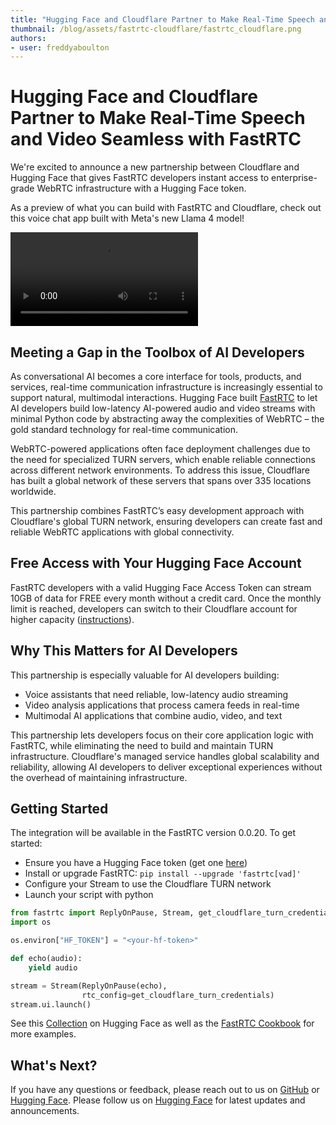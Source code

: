 ```yaml
---
title: "Hugging Face and Cloudflare Partner to Make Real-Time Speech and Video Seamless with FastRTC" 
thumbnail: /blog/assets/fastrtc-cloudflare/fastrtc_cloudflare.png
authors:
- user: freddyaboulton
---
```


# Hugging Face and Cloudflare Partner to Make Real-Time Speech and Video Seamless with FastRTC

We're excited to announce a new partnership between Cloudflare and Hugging Face that gives FastRTC developers instant access to enterprise-grade WebRTC infrastructure with a Hugging Face token.

As a preview of what you can build with FastRTC and Cloudflare, check out this voice chat app built with Meta's new Llama 4 model!

<video src="https://huggingface.co/datasets/freddyaboulton/bucket/resolve/main/FastRTCCloudFlarePostVideo.mp4" controls /></video>

## Meeting a Gap in the Toolbox of AI Developers

As conversational AI becomes a core interface for tools, products, and services, real-time communication infrastructure is increasingly essential to support natural, multimodal interactions.
Hugging Face built [FastRTC](https://fastrtc.org/) to let AI developers build low-latency AI-powered audio and video streams with minimal Python code by abstracting away the complexities of WebRTC – the gold standard technology for real-time communication.

WebRTC-powered applications often face deployment challenges due to the need for specialized TURN servers, which enable reliable connections across different network environments. To address this issue, Cloudflare has built a global network of these servers that spans over 335 locations worldwide.

This partnership combines FastRTC’s easy development approach with Cloudflare's global TURN network, ensuring developers can create fast and reliable WebRTC applications with global connectivity. 

## Free Access with Your Hugging Face Account

FastRTC developers with a valid Hugging Face Access Token can stream 10GB of data for FREE every month without a credit card. Once the monthly limit is reached, developers can switch to their Cloudflare account for higher capacity ([instructions](https://fastrtc.org/deployment/#cloudflare-calls-api)). 

## Why This Matters for AI Developers

This partnership is especially valuable for AI developers building:
- Voice assistants that need reliable, low-latency audio streaming
- Video analysis applications that process camera feeds in real-time
- Multimodal AI applications that combine audio, video, and text

This partnership lets developers focus on their core application logic with FastRTC, while eliminating the need to build and maintain TURN infrastructure. Cloudflare's managed service handles global scalability and reliability, allowing AI developers to deliver exceptional experiences without the overhead of maintaining infrastructure.

## Getting Started

The integration will be available in the FastRTC version 0.0.20. To get started:
- Ensure you have a Hugging Face token (get one [here](https://huggingface.co/settings/tokens))
- Install or upgrade FastRTC: `pip install --upgrade 'fastrtc[vad]'`
- Configure your Stream to use the Cloudflare TURN network
- Launch your script with python

```python
from fastrtc import ReplyOnPause, Stream, get_cloudflare_turn_credentials
import os

os.environ["HF_TOKEN"] = "<your-hf-token>"

def echo(audio):
    yield audio

stream = Stream(ReplyOnPause(echo),
                rtc_config=get_cloudflare_turn_credentials)
stream.ui.launch()
```

See this [Collection](https://huggingface.co/collections/fastrtc/cloudflare-partnership-67f437e0dfd19818d62ccb81) on Hugging Face as well as the [FastRTC Cookbook](https://fastrtc.org/cookbook/) for more examples.

## What's Next?

If you have any questions or feedback, please reach out to us on [GitHub](https://github.com/freddyaboulton/fastrtc) or [Hugging Face](https://huggingface.co/fastrtc). Please follow us on [Hugging Face](https://huggingface.co/fastrtc) for latest updates and announcements.